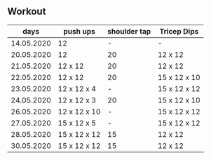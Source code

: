## Workout

| days       |  push ups   | shoulder tap | Tricep Dips  |
|------------|-------------|--------------|--------------|
| 14.05.2020 | 12          | -            | -            |
| 20.05.2020 | 12          | 20           | 12 x 12      |
| 21.05.2020 | 12 x 12     | 20           | 12 x 12      |
| 22.05.2020 | 12 x 12     | 20           | 15 x 12 x 10 |
| 23.05.2020 | 12 x 12 x 4 | -            | 15 x 12 x 12 |
| 24.05.2020 | 12 x 12 x 3 | 20           | 15 x 12 x 10 |
| 26.05.2020 | 12 x 12 x 10| -            | 15 x 12 x 12 |
| 27.05.2020 | 15 x 12 x 5 | -            | 15 x 12 x 12 |
| 28.05.2020 | 15 x 12 x 12| 15           | 12 x 12      |
| 30.05.2020 | 15 x 12 x 12| 15           | 12 x 12      |
